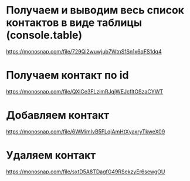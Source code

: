 # Получаем и выводим весь список контактов в виде таблицы (console.table)

https://monosnap.com/file/729Qi2wuwjub7WtnSfSn1x6qFS1dq4

# Получаем контакт по id

https://monosnap.com/file/QXlCe3FLzimRJqjWEJcfltOSzaCYWT

# Добавляем контакт

https://monosnap.com/file/6WMimIvB5FLqiAmHtXyaxryTkweX09

# Удаляем контакт

https://monosnap.com/file/sxtD5A8TDagfG49RSekzyEr6sewgOU
